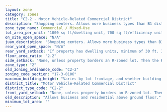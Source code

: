```yaml
---
layout: zone
category: zones
title: "C2-2 - Motor Vehicle-Related Commercial District"
description: "Shopping centers. Allows more business types than B1 districts, including liquor stores, warehouses, and auto shops. Apartment allowed above the ground floor."
zone_type_name: Commercial / Mixed-Use
lot_area_per_unit: "1000 sq ft/dwelling unit, 700 sq ft/efficiency unit, 700 sq ft/SRO unit"
on_site_open_space: "N/A"
juan_description: "Shopping centers. Allows more business types than B1 districts, including liquor stores, warehouses, and auto shops. Apartment allowed above the ground floor."
rear_yard_open_space: "N/A"
rear_yard_setback: "If property has dwelling units, minimum of 30 ft. If its rear property line borders the side property line of an R-zoned lot, the rear setback must equal the side setback of the R-zoned lot. If rear line borders the R lot&#39;s rear line, setback must be at least 16 ft."
floor_area_ratio: "2.2"
side_setback: "None, unless property borders an R-zoned lot. Then the R lot&#39;s front setback applies."
zone_type: "2"
old_zoning_ordinance_code: "C2-2"
zoning_code_section: "17-3-0106"
maximum_building_height: "Varies by lot frontage, and whether building has ground-floor commercial space. (See 17-3-0408)"
district_title: "Motor Vehicle-Related Commercial District"
district_type_code: "C2-2"
front_yard_setback: "None, unless property borders an R-zoned lot. Then the front setback must be at least 50% of the R lot&#39;s front setback. (See 17-3-0404.)"
old_description: "Allows business and residential above ground floor."
minimum_lot_area: ""
---
```


